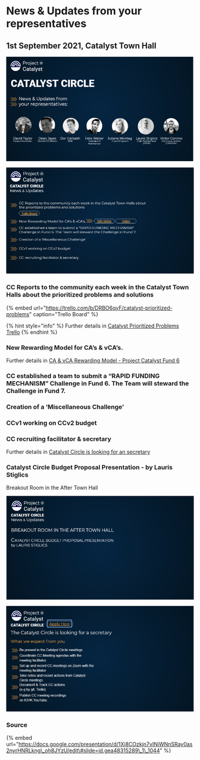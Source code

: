 # News & Updates from your representatives

## 1st September 2021, Catalyst Town Hall

![](../.gitbook/assets/2021-09-01-6-.png)

![](../.gitbook/assets/2021-09-01-7-.png)

### CC Reports to the community each week in the Catalyst Town Halls about the prioritized problems and solutions

{% embed url="https://trello.com/b/DRBO6qyF/catalyst-prioritized-problems" caption="Trello Board" %}

{% hint style="info" %}
Further details in [Catalyst Prioritized Problems Trello](https://catalyst-swarm.gitbook.io/catalyst-circle/activities/catalyst-prioritized-problems-trello)
{% endhint %}

### New Rewarding Model for CA’s & vCA’s.

Further details in [CA & vCA Rewarding Model - Project Catalyst Fund 6](https://catalyst-swarm.gitbook.io/catalyst-circle/community-advisors/community-advisor-activity#27th-august-2021-ca-and-vca-rewarding-model-project-catalyst-fund-6)

### CC established a team to submit a “RAPID FUNDING MECHANISM” Challenge in Fund 6. The Team will steward the Challenge in Fund 7.

### Creation of a ‘Miscellaneous Challenge’

### CCv1 working on CCv2 budget

### CC recruiting facilitator & secretary

Further details in [Catalyst Circle is looking for an secretary](https://catalyst-swarm.gitbook.io/catalyst-circle/activities/resourcing#catalyst-circle-is-looking-for-an-secretary)

### Catalyst Circle Budget Proposal Presentation - by Lauris Stiglics 

Breakout Room in the After Town Hall

![](../.gitbook/assets/2021-09-01-8-.png)



![](../.gitbook/assets/2021-09-01-5-.png)

### Source

{% embed url="https://docs.google.com/presentation/d/1Xi8COzkjn7vINiWNnSRay0as2nyrHNRLkng\_oh8JYzU/edit\#slide=id.gea48315289\_1\_1044" %}



